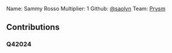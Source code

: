 Name: Sammy Rosso
Multiplier: 1
Github: [@saolyn](https://github.com/saolyn)
Team: [Prysm](https://github.com/Prysmaticlabs/Prysm/pulls?q=author%3Asaolyn)

## Contributions
### Q42024
